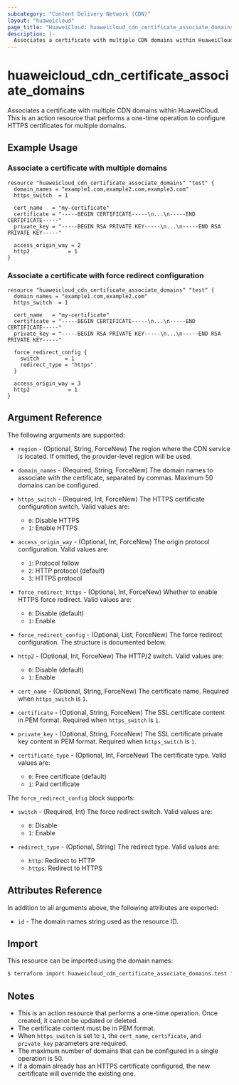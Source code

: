 ```yaml
---
subcategory: "Content Delivery Network (CDN)"
layout: "huaweicloud"
page_title: "HuaweiCloud: huaweicloud_cdn_certificate_associate_domains"
description: |-
  Associates a certificate with multiple CDN domains within HuaweiCloud.
---
```


# huaweicloud_cdn_certificate_associate_domains

Associates a certificate with multiple CDN domains within HuaweiCloud. This is an action resource that performs a one-time operation to configure HTTPS certificates for multiple domains.

## Example Usage

### Associate a certificate with multiple domains

```hcl
resource "huaweicloud_cdn_certificate_associate_domains" "test" {
  domain_names = "example1.com,example2.com,example3.com"
  https_switch  = 1

  cert_name   = "my-certificate"
  certificate = "-----BEGIN CERTIFICATE-----\n...\n-----END CERTIFICATE-----"
  private_key = "-----BEGIN RSA PRIVATE KEY-----\n...\n-----END RSA PRIVATE KEY-----"

  access_origin_way = 2
  http2            = 1
}
```

### Associate a certificate with force redirect configuration

```hcl
resource "huaweicloud_cdn_certificate_associate_domains" "test" {
  domain_names = "example1.com,example2.com"
  https_switch  = 1

  cert_name   = "my-certificate"
  certificate = "-----BEGIN CERTIFICATE-----\n...\n-----END CERTIFICATE-----"
  private_key = "-----BEGIN RSA PRIVATE KEY-----\n...\n-----END RSA PRIVATE KEY-----"

  force_redirect_config {
    switch        = 1
    redirect_type = "https"
  }

  access_origin_way = 3
  http2            = 1
}
```

## Argument Reference

The following arguments are supported:

* `region` - (Optional, String, ForceNew) The region where the CDN service is located. If omitted, the provider-level region will be used.

* `domain_names` - (Required, String, ForceNew) The domain names to associate with the certificate, separated by commas. Maximum 50 domains can be configured.

* `https_switch` - (Required, Int, ForceNew) The HTTPS certificate configuration switch. Valid values are:
  * `0`: Disable HTTPS
  * `1`: Enable HTTPS

* `access_origin_way` - (Optional, Int, ForceNew) The origin protocol configuration. Valid values are:
  * `1`: Protocol follow
  * `2`: HTTP protocol (default)
  * `3`: HTTPS protocol

* `force_redirect_https` - (Optional, Int, ForceNew) Whether to enable HTTPS force redirect. Valid values are:
  * `0`: Disable (default)
  * `1`: Enable

* `force_redirect_config` - (Optional, List, ForceNew) The force redirect configuration. The structure is documented below.

* `http2` - (Optional, Int, ForceNew) The HTTP/2 switch. Valid values are:
  * `0`: Disable (default)
  * `1`: Enable

* `cert_name` - (Optional, String, ForceNew) The certificate name. Required when `https_switch` is `1`.

* `certificate` - (Optional, String, ForceNew) The SSL certificate content in PEM format. Required when `https_switch` is `1`.

* `private_key` - (Optional, String, ForceNew) The SSL certificate private key content in PEM format. Required when `https_switch` is `1`.

* `certificate_type` - (Optional, Int, ForceNew) The certificate type. Valid values are:
  * `0`: Free certificate (default)
  * `1`: Paid certificate

The `force_redirect_config` block supports:

* `switch` - (Required, Int) The force redirect switch. Valid values are:
  * `0`: Disable
  * `1`: Enable

* `redirect_type` - (Optional, String) The redirect type. Valid values are:
  * `http`: Redirect to HTTP
  * `https`: Redirect to HTTPS

## Attributes Reference

In addition to all arguments above, the following attributes are exported:

* `id` - The domain names string used as the resource ID.

## Import

This resource can be imported using the domain names:

```bash
$ terraform import huaweicloud_cdn_certificate_associate_domains.test "example1.com,example2.com"
```

## Notes

* This is an action resource that performs a one-time operation. Once created, it cannot be updated or deleted.
* The certificate content must be in PEM format.
* When `https_switch` is set to `1`, the `cert_name`, `certificate`, and `private_key` parameters are required.
* The maximum number of domains that can be configured in a single operation is 50.
* If a domain already has an HTTPS certificate configured, the new certificate will override the existing one.

